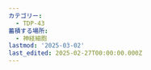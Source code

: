 ```yaml
---
カテゴリー:
  - TDP-43
蓄積する場所:
  - 神経細胞
lastmod: '2025-03-02'
last_edited: 2025-02-27T00:00:00.000Z
---
```



